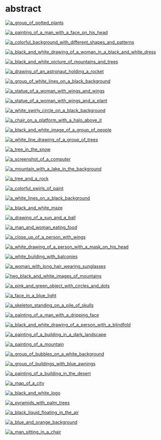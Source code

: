 # abstract

<a href="a_group_of_potted_plants.jpg"><img alt="a_group_of_potted_plants" src="a_group_of_potted_plants.jpg"></a>

<a href="a_painting_of_a_man_with_a_face_on_his_head.png"><img alt="a_painting_of_a_man_with_a_face_on_his_head" src="a_painting_of_a_man_with_a_face_on_his_head.png"></a>

<a href="a_colorful_background_with_different_shapes_and_patterns.png"><img alt="a_colorful_background_with_different_shapes_and_patterns" src="a_colorful_background_with_different_shapes_and_patterns.png"></a>

<a href="a_black_and_white_drawing_of_a_woman_in_a_black_and_white_dress.jpg"><img alt="a_black_and_white_drawing_of_a_woman_in_a_black_and_white_dress" src="a_black_and_white_drawing_of_a_woman_in_a_black_and_white_dress.jpg"></a>

<a href="a_black_and_white_picture_of_mountains_and_trees.png"><img alt="a_black_and_white_picture_of_mountains_and_trees" src="a_black_and_white_picture_of_mountains_and_trees.png"></a>

<a href="a_drawing_of_an_astronaut_holding_a_rocket.jpg"><img alt="a_drawing_of_an_astronaut_holding_a_rocket" src="a_drawing_of_an_astronaut_holding_a_rocket.jpg"></a>

<a href="a_group_of_white_lines_on_a_black_background.jpeg"><img alt="a_group_of_white_lines_on_a_black_background" src="a_group_of_white_lines_on_a_black_background.jpeg"></a>

<a href="a_statue_of_a_woman_with_wings_and_wings.png"><img alt="a_statue_of_a_woman_with_wings_and_wings" src="a_statue_of_a_woman_with_wings_and_wings.png"></a>

<a href="a_statue_of_a_woman_with_wings_and_a_plant.png"><img alt="a_statue_of_a_woman_with_wings_and_a_plant" src="a_statue_of_a_woman_with_wings_and_a_plant.png"></a>

<a href="a_white_swirly_circle_on_a_black_background.png"><img alt="a_white_swirly_circle_on_a_black_background" src="a_white_swirly_circle_on_a_black_background.png"></a>

<a href="a_chair_on_a_platform_with_a_halo_above_it.jpg"><img alt="a_chair_on_a_platform_with_a_halo_above_it" src="a_chair_on_a_platform_with_a_halo_above_it.jpg"></a>

<a href="a_black_and_white_image_of_a_group_of_people.png"><img alt="a_black_and_white_image_of_a_group_of_people" src="a_black_and_white_image_of_a_group_of_people.png"></a>

<a href="a_white_line_drawing_of_a_group_of_trees.jpg"><img alt="a_white_line_drawing_of_a_group_of_trees" src="a_white_line_drawing_of_a_group_of_trees.jpg"></a>

<a href="a_tree_in_the_snow.jpg"><img alt="a_tree_in_the_snow" src="a_tree_in_the_snow.jpg"></a>

<a href="a_screenshot_of_a_computer.jpg"><img alt="a_screenshot_of_a_computer" src="a_screenshot_of_a_computer.jpg"></a>

<a href="a_mountain_with_a_lake_in_the_background.jpg"><img alt="a_mountain_with_a_lake_in_the_background" src="a_mountain_with_a_lake_in_the_background.jpg"></a>

<a href="a_tree_and_a_rock.png"><img alt="a_tree_and_a_rock" src="a_tree_and_a_rock.png"></a>

<a href="a_colorful_swirls_of_paint.jpg"><img alt="a_colorful_swirls_of_paint" src="a_colorful_swirls_of_paint.jpg"></a>

<a href="a_white_lines_on_a_black_background.jpeg"><img alt="a_white_lines_on_a_black_background" src="a_white_lines_on_a_black_background.jpeg"></a>

<a href="a_black_and_white_maze.png"><img alt="a_black_and_white_maze" src="a_black_and_white_maze.png"></a>

<a href="a_drawing_of_a_sun_and_a_ball.png"><img alt="a_drawing_of_a_sun_and_a_ball" src="a_drawing_of_a_sun_and_a_ball.png"></a>

<a href="a_man_and_woman_eating_food.jpg"><img alt="a_man_and_woman_eating_food" src="a_man_and_woman_eating_food.jpg"></a>

<a href="a_close_up_of_a_person_with_wings.jpg"><img alt="a_close_up_of_a_person_with_wings" src="a_close_up_of_a_person_with_wings.jpg"></a>

<a href="a_white_drawing_of_a_person_with_a_mask_on_his_head.png"><img alt="a_white_drawing_of_a_person_with_a_mask_on_his_head" src="a_white_drawing_of_a_person_with_a_mask_on_his_head.png"></a>

<a href="a_white_building_with_balconies.jpg"><img alt="a_white_building_with_balconies" src="a_white_building_with_balconies.jpg"></a>

<a href="a_woman_with_long_hair_wearing_sunglasses.png"><img alt="a_woman_with_long_hair_wearing_sunglasses" src="a_woman_with_long_hair_wearing_sunglasses.png"></a>

<a href="two_black_and_white_images_of_mountains.jpg"><img alt="two_black_and_white_images_of_mountains" src="two_black_and_white_images_of_mountains.jpg"></a>

<a href="a_pink_and_green_object_with_circles_and_dots.png"><img alt="a_pink_and_green_object_with_circles_and_dots" src="a_pink_and_green_object_with_circles_and_dots.png"></a>

<a href="a_face_in_a_blue_light.jpeg"><img alt="a_face_in_a_blue_light" src="a_face_in_a_blue_light.jpeg"></a>

<a href="a_skeleton_standing_on_a_pile_of_skulls.png"><img alt="a_skeleton_standing_on_a_pile_of_skulls" src="a_skeleton_standing_on_a_pile_of_skulls.png"></a>

<a href="a_painting_of_a_man_with_a_dripping_face.jpg"><img alt="a_painting_of_a_man_with_a_dripping_face" src="a_painting_of_a_man_with_a_dripping_face.jpg"></a>

<a href="a_black_and_white_drawing_of_a_person_with_a_blindfold.png"><img alt="a_black_and_white_drawing_of_a_person_with_a_blindfold" src="a_black_and_white_drawing_of_a_person_with_a_blindfold.png"></a>

<a href="a_painting_of_a_building_in_a_dark_landscape.png"><img alt="a_painting_of_a_building_in_a_dark_landscape" src="a_painting_of_a_building_in_a_dark_landscape.png"></a>

<a href="a_painting_of_a_mountain.png"><img alt="a_painting_of_a_mountain" src="a_painting_of_a_mountain.png"></a>

<a href="a_group_of_bubbles_on_a_white_background.jpg"><img alt="a_group_of_bubbles_on_a_white_background" src="a_group_of_bubbles_on_a_white_background.jpg"></a>

<a href="a_group_of_buildings_with_blue_awnings.png"><img alt="a_group_of_buildings_with_blue_awnings" src="a_group_of_buildings_with_blue_awnings.png"></a>

<a href="a_painting_of_a_building_in_the_desert.png"><img alt="a_painting_of_a_building_in_the_desert" src="a_painting_of_a_building_in_the_desert.png"></a>

<a href="a_map_of_a_city.jpg"><img alt="a_map_of_a_city" src="a_map_of_a_city.jpg"></a>

<a href="a_black_and_white_logo.png"><img alt="a_black_and_white_logo" src="a_black_and_white_logo.png"></a>

<a href="a_pyramids_with_palm_trees.png"><img alt="a_pyramids_with_palm_trees" src="a_pyramids_with_palm_trees.png"></a>

<a href="a_black_liquid_floating_in_the_air.jpg"><img alt="a_black_liquid_floating_in_the_air" src="a_black_liquid_floating_in_the_air.jpg"></a>

<a href="a_blue_and_orange_background.jpg"><img alt="a_blue_and_orange_background" src="a_blue_and_orange_background.jpg"></a>

<a href="a_man_sitting_in_a_chair.png"><img alt="a_man_sitting_in_a_chair" src="a_man_sitting_in_a_chair.png"></a>

